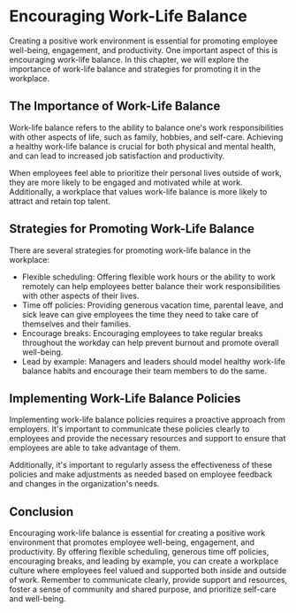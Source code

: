 Encouraging Work-Life Balance
==============================================================================

Creating a positive work environment is essential for promoting employee well-being, engagement, and productivity. One important aspect of this is encouraging work-life balance. In this chapter, we will explore the importance of work-life balance and strategies for promoting it in the workplace.

The Importance of Work-Life Balance
-----------------------------------

Work-life balance refers to the ability to balance one's work responsibilities with other aspects of life, such as family, hobbies, and self-care. Achieving a healthy work-life balance is crucial for both physical and mental health, and can lead to increased job satisfaction and productivity.

When employees feel able to prioritize their personal lives outside of work, they are more likely to be engaged and motivated while at work. Additionally, a workplace that values work-life balance is more likely to attract and retain top talent.

Strategies for Promoting Work-Life Balance
------------------------------------------

There are several strategies for promoting work-life balance in the workplace:

* Flexible scheduling: Offering flexible work hours or the ability to work remotely can help employees better balance their work responsibilities with other aspects of their lives.
* Time off policies: Providing generous vacation time, parental leave, and sick leave can give employees the time they need to take care of themselves and their families.
* Encourage breaks: Encouraging employees to take regular breaks throughout the workday can help prevent burnout and promote overall well-being.
* Lead by example: Managers and leaders should model healthy work-life balance habits and encourage their team members to do the same.

Implementing Work-Life Balance Policies
---------------------------------------

Implementing work-life balance policies requires a proactive approach from employers. It's important to communicate these policies clearly to employees and provide the necessary resources and support to ensure that employees are able to take advantage of them.

Additionally, it's important to regularly assess the effectiveness of these policies and make adjustments as needed based on employee feedback and changes in the organization's needs.

Conclusion
----------

Encouraging work-life balance is essential for creating a positive work environment that promotes employee well-being, engagement, and productivity. By offering flexible scheduling, generous time off policies, encouraging breaks, and leading by example, you can create a workplace culture where employees feel valued and supported both inside and outside of work. Remember to communicate clearly, provide support and resources, foster a sense of community and shared purpose, and prioritize self-care and well-being.
